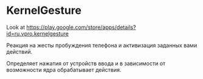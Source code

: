 # KernelGesture
Look at https://play.google.com/store/apps/details?id=ru.vpro.kernelgesture

Реакция на жесты пробуждения телефона и активизация заданных вами действий.

Определяет нажатия от устройств ввода и в зависимости от возможности ядра обрабатывает действия.
